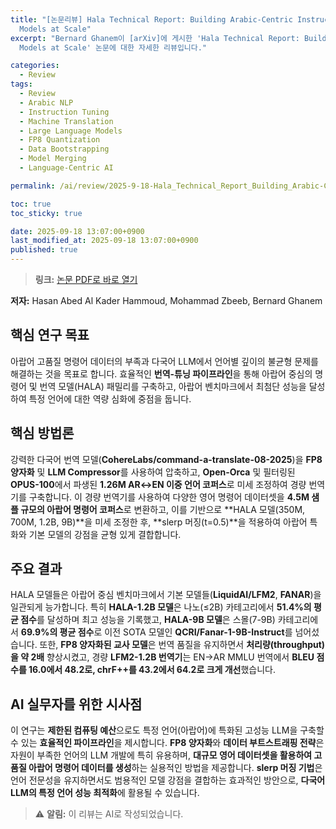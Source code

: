```yaml
---
title: "[논문리뷰] Hala Technical Report: Building Arabic-Centric Instruction & Translation
  Models at Scale"
excerpt: "Bernard Ghanem이 [arXiv]에 게시한 'Hala Technical Report: Building Arabic-Centric Instruction & Translation
  Models at Scale' 논문에 대한 자세한 리뷰입니다."

categories:
  - Review
tags:
  - Review
  - Arabic NLP
  - Instruction Tuning
  - Machine Translation
  - Large Language Models
  - FP8 Quantization
  - Data Bootstrapping
  - Model Merging
  - Language-Centric AI

permalink: /ai/review/2025-9-18-Hala_Technical_Report_Building_Arabic-Centric_Instruction_Translation_Models_at_Scale/

toc: true
toc_sticky: true

date: 2025-09-18 13:07:00+0900
last_modified_at: 2025-09-18 13:07:00+0900
published: true
---
```

> **링크:** [논문 PDF로 바로 열기](https://arxiv.org/abs/2509.14008)

**저자:** Hasan Abed Al Kader Hammoud, Mohammad Zbeeb, Bernard Ghanem



## 핵심 연구 목표
아랍어 고품질 명령어 데이터의 부족과 다국어 LLM에서 언어별 깊이의 불균형 문제를 해결하는 것을 목표로 합니다. 효율적인 **번역-튜닝 파이프라인**을 통해 아랍어 중심의 명령어 및 번역 모델(HALA) 패밀리를 구축하고, 아랍어 벤치마크에서 최첨단 성능을 달성하여 특정 언어에 대한 역량 심화에 중점을 둡니다.

## 핵심 방법론
강력한 다국어 번역 모델(**CohereLabs/command-a-translate-08-2025**)을 **FP8 양자화** 및 **LLM Compressor**를 사용하여 압축하고, **Open-Orca** 및 필터링된 **OPUS-100**에서 파생된 **1.26M AR↔EN 이중 언어 코퍼스**로 미세 조정하여 경량 번역기를 구축합니다. 이 경량 번역기를 사용하여 다양한 영어 명령어 데이터셋을 **4.5M 샘플 규모의 아랍어 명령어 코퍼스**로 변환하고, 이를 기반으로 **HALA 모델(350M, 700M, 1.2B, 9B)**을 미세 조정한 후, **slerp 머징(t=0.5)**을 적용하여 아랍어 특화와 기본 모델의 강점을 균형 있게 결합합니다.

## 주요 결과
HALA 모델들은 아랍어 중심 벤치마크에서 기본 모델들(**LiquidAI/LFM2**, **FANAR**)을 일관되게 능가합니다. 특히 **HALA-1.2B 모델**은 나노(≤2B) 카테고리에서 **51.4%의 평균 점수**를 달성하며 최고 성능을 기록했고, **HALA-9B 모델**은 스몰(7-9B) 카테고리에서 **69.9%의 평균 점수**로 이전 SOTA 모델인 **QCRI/Fanar-1-9B-Instruct**를 넘어섰습니다. 또한, **FP8 양자화된 교사 모델**은 번역 품질을 유지하면서 **처리량(throughput)을 약 2배** 향상시켰고, 경량 **LFM2-1.2B 번역기**는 EN→AR MMLU 번역에서 **BLEU 점수를 16.0에서 48.2로, chrF++를 43.2에서 64.2로 크게 개선**했습니다.

## AI 실무자를 위한 시사점
이 연구는 **제한된 컴퓨팅 예산**으로도 특정 언어(아랍어)에 특화된 고성능 LLM을 구축할 수 있는 **효율적인 파이프라인**을 제시합니다. **FP8 양자화**와 **데이터 부트스트래핑 전략**은 자원이 부족한 언어의 LLM 개발에 특히 유용하며, **대규모 영어 데이터셋을 활용하여 고품질 아랍어 명령어 데이터를 생성**하는 실용적인 방법을 제공합니다. **slerp 머징 기법**은 언어 전문성을 유지하면서도 범용적인 모델 강점을 결합하는 효과적인 방안으로, **다국어 LLM의 특정 언어 성능 최적화**에 활용될 수 있습니다.

> ⚠️ **알림:** 이 리뷰는 AI로 작성되었습니다.